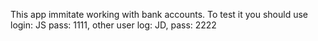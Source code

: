 This app immitate working with bank accounts. To test it you should use login: JS pass: 1111, other user log: JD, pass: 2222
